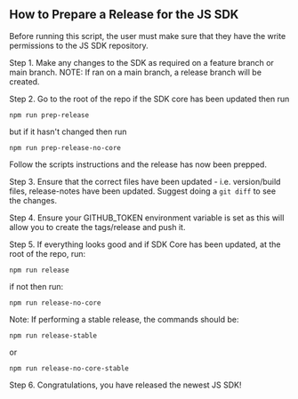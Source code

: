 ## How to Prepare a Release for the JS SDK
Before running this script, the user must make sure that they have the write permissions to the JS SDK repository.

Step 1. Make any changes to the SDK as required on a feature branch or main branch.
NOTE: If ran on a main branch, a release branch will be created.

Step 2. Go to the root of the repo if the SDK core has been updated then run
```
npm run prep-release
```
but if it hasn't changed then run 
```
npm run prep-release-no-core
```
Follow the scripts instructions and the release has now been prepped.

Step 3. Ensure that the correct files have been updated - i.e. version/build files, release-notes have been updated. Suggest doing a `git diff` to see the changes.

Step 4. Ensure your GITHUB_TOKEN environment variable is set as this will allow you to create the tags/release and push it.

Step 5. If everything looks good and if SDK Core has been updated, at the root of the repo, run:
```
npm run release
```
if not then run:
```
npm run release-no-core
```

Note: If performing a stable release, the commands should be:
```
npm run release-stable
```
or
```
npm run release-no-core-stable
```

Step 6. Congratulations, you have released the newest JS SDK!

